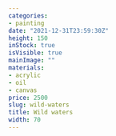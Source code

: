 ```yaml
---
categories:
- painting
date: "2021-12-31T23:59:30Z"
height: 150
inStock: true
isVisible: true
mainImage: ""
materials:
- acrylic
- oil
- canvas
price: 2500
slug: wild-waters
title: Wild waters
width: 70
---
```



